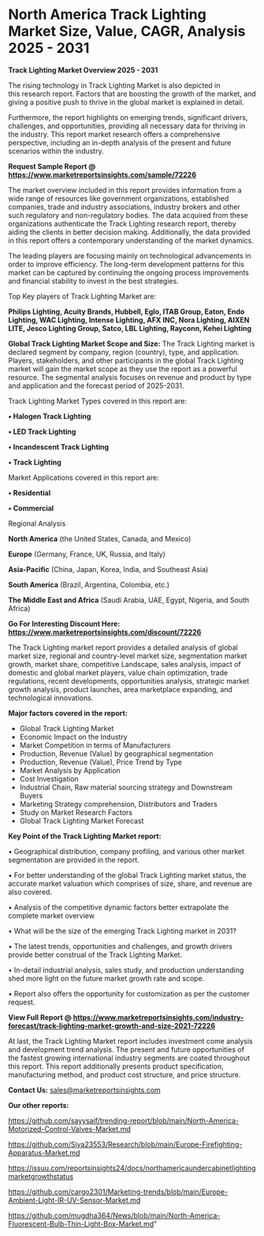 # North America Track Lighting Market Size, Value, CAGR, Analysis 2025 - 2031

<Strong> Track Lighting Market Overview 2025 - 2031</strong>

The rising technology in Track Lighting Market is also depicted in this research report. Factors that are boosting the growth of the market, and giving a positive push to thrive in the global market is explained in detail.

Furthermore, the report highlights on emerging trends, significant drivers, challenges, and opportunities, providing all necessary data for thriving in the industry. This report market research offers a comprehensive perspective, including an in-depth analysis of the present and future scenarios within the industry.

<strong>Request Sample Report @ <a href=https://www.marketreportsinsights.com/sample/72226>https://www.marketreportsinsights.com/sample/72226</a></strong>

The market overview included in this report provides information from a wide range of resources like government organizations, established companies, trade and industry associations, industry brokers and other such regulatory and non-regulatory bodies. The data acquired from these organizations authenticate the Track Lighting research report, thereby aiding the clients in better decision making. Additionally, the data provided in this report offers a contemporary understanding of the market dynamics.

The leading players are focusing mainly on technological advancements in order to improve efficiency. The long-term development patterns for this market can be captured by continuing the ongoing process improvements and financial stability to invest in the best strategies.

Top Key players of Track Lighting Market are:

<strong>Philips Lighting, Acuity Brands, Hubbell, Eglo, ITAB Group, Eaton, Endo Lighting, WAC Lighting, Intense Lighting, AFX INC, Nora Lighting, AIXEN LITE, Jesco Lighting Group, Satco, LBL Lighting, Rayconn, Kehei Lighting</strong>

<strong><b>Global Track Lighting Market Scope and Size:</b></strong>
The Track Lighting market is declared segment by company, region (country), type, and application. Players, stakeholders, and other participants in the global Track Lighting market will gain the market scope as they use the report as a powerful resource. The segmental analysis focuses on revenue and product by type and application and the forecast period of 2025-2031.

Track Lighting Market Types covered in this report are:

<strong>• Halogen Track Lighting

• LED Track Lighting

• Incandescent Track Lighting

• Track Lighting</strong>

Market Applications covered in this report are:

<strong>• Residential

• Commercial</strong> 

Regional Analysis

<strong>North America</strong> (the United States, Canada, and Mexico)

<strong>Europe</strong> (Germany, France, UK, Russia, and Italy)

<strong>Asia-Pacific</strong> (China, Japan, Korea, India, and Southeast Asia)

<strong>South America</strong> (Brazil, Argentina, Colombia, etc.)

<strong>The Middle East and Africa</strong> (Saudi Arabia, UAE, Egypt, Nigeria, and South Africa)

<strong>Go For Interesting Discount Here: <a href=https://www.marketreportsinsights.com/discount/72226>https://www.marketreportsinsights.com/discount/72226</a></strong>

The Track Lighting market report provides a detailed analysis of global market size, regional and country-level market size, segmentation market growth, market share, competitive Landscape, sales analysis, impact of domestic and global market players, value chain optimization, trade regulations, recent developments, opportunities analysis, strategic market growth analysis, product launches, area marketplace expanding, and technological innovations.

<strong><b>Major factors covered in the report:</b></strong>
<ul>
  <li>Global Track Lighting Market </li>
  <li>Economic Impact on the Industry</li>
  <li>Market Competition in terms of Manufacturers</li>
  <li>Production, Revenue (Value) by geographical segmentation</li>
  <li>Production, Revenue (Value), Price Trend by Type</li>
  <li>Market Analysis by Application</li>
  <li>Cost Investigation</li>
  <li>Industrial Chain, Raw material sourcing strategy and Downstream Buyers</li>
  <li>Marketing Strategy comprehension, Distributors and Traders</li>
  <li>Study on Market Research Factors</li>
  <li>Global Track Lighting Market Forecast</li>
</ul>

<strong><b>Key Point of the Track Lighting Market report:</b></strong>

• Geographical distribution, company profiling, and various other market segmentation are provided in the report.

• For better understanding of the global Track Lighting market status, the accurate market valuation which comprises of size, share, and revenue are also covered.

• Analysis of the competitive dynamic factors better extrapolate the complete market overview

• What will be the size of the emerging Track Lighting market in 2031?

• The latest trends, opportunities and challenges, and growth drivers provide better construal of the Track Lighting Market.

• In-detail industrial analysis, sales study, and production understanding shed more light on the future market growth rate and scope.

• Report also offers the opportunity for customization as per the customer request.

<strong><b>View Full Report @ <a href=https://www.marketreportsinsights.com/industry-forecast/track-lighting-market-growth-and-size-2021-72226>https://www.marketreportsinsights.com/industry-forecast/track-lighting-market-growth-and-size-2021-72226</a></b></strong>


At last, the Track Lighting Market report includes investment come analysis and development trend analysis. The present and future opportunities of the fastest growing international industry segments are coated throughout this report. This report additionally presents product specification, manufacturing method, and product cost structure, and price structure.

<strong>Contact Us:</strong>
sales@marketreportsinsights.com

<strong>Our other reports:</strong>

<a href=https://github.com/sayysaif/trending-report/blob/main/North-America-Motorized-Control-Valves-Market.md>https://github.com/sayysaif/trending-report/blob/main/North-America-Motorized-Control-Valves-Market.md</a>

<a href=https://github.com/Siya23553/Research/blob/main/Europe-Firefighting-Apparatus-Market.md>https://github.com/Siya23553/Research/blob/main/Europe-Firefighting-Apparatus-Market.md</a>

<a href=https://issuu.com/reportsinsights24/docs/northamericaundercabinetlightingmarketgrowthstatus>https://issuu.com/reportsinsights24/docs/northamericaundercabinetlightingmarketgrowthstatus</a>

<a href=https://github.com/cargo2301/Marketing-trends/blob/main/Europe-Ambient-Light-IR-UV-Sensor-Market.md>https://github.com/cargo2301/Marketing-trends/blob/main/Europe-Ambient-Light-IR-UV-Sensor-Market.md</a>

<a href=https://github.com/mugdha364/News/blob/main/North-America-Fluorescent-Bulb-Thin-Light-Box-Market.md>https://github.com/mugdha364/News/blob/main/North-America-Fluorescent-Bulb-Thin-Light-Box-Market.md</a>"
